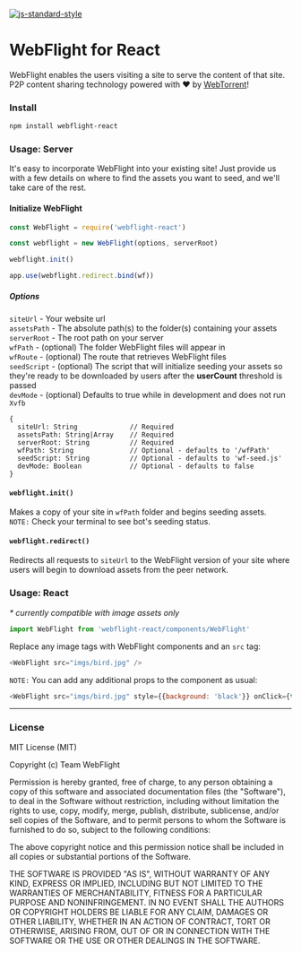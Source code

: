[![js-standard-style](https://img.shields.io/badge/code%20style-standard-brightgreen.svg)](https://www.standardjs.com)

# WebFlight for React
WebFlight enables the users visiting a site to serve the content of that site. P2P content sharing technology powered with :heart: by [WebTorrent](https://webtorrent.io)!

### Install
```bash
npm install webflight-react
```

### Usage: Server

It's easy to incorporate WebFlight into your existing site! Just provide us with a few details on where to find the assets you want to seed, and we'll take care of the rest.

#### Initialize WebFlight

```javascript
const WebFlight = require('webflight-react')

const webflight = new WebFlight(options, serverRoot)

webflight.init()

app.use(webflight.redirect.bind(wf))
```

##### Options

```siteUrl``` - Your website url
<br>```assetsPath``` - The absolute path(s) to the folder(s) containing your assets
<br>`serverRoot` - The root path on your server
<br>```wfPath``` - (optional) The folder WebFlight files will appear in
<br>```wfRoute``` - (optional) The route that retrieves WebFlight files
<br>```seedScript``` - (optional) The script that will initialize seeding your assets so they're ready to be downloaded by users after the **userCount** threshold is passed
<br>`devMode` - (optional) Defaults to true while in development and does not run `Xvfb`
```
{
  siteUrl: String             // Required
  assetsPath: String|Array    // Required
  serverRoot: String          // Required
  wfPath: String              // Optional - defaults to '/wfPath'
  seedScript: String          // Optional - defaults to 'wf-seed.js'
  devMode: Boolean            // Optional - defaults to false
}
```

#### `webflight.init()`
Makes a copy of your site in `wfPath` folder and begins seeding assets.
<br>`NOTE:` Check your terminal to see bot's seeding status.

#### `webflight.redirect()`
Redirects all requests to `siteUrl` to the WebFlight version of your site where users will begin to download assets from the peer network.

### Usage: React
<i>* currently compatible with image assets only</i>
```javascript
import WebFlight from 'webflight-react/components/WebFlight'

```

Replace any image tags with WebFlight components and an `src` tag:

```javascript
<WebFlight src="imgs/bird.jpg" />

```
`NOTE:` You can add any additional props to the component as usual:
```javascript
<WebFlight src="imgs/bird.jpg" style={{background: 'black'}} onClick={this.update} />

```

---

### License
MIT License (MIT)

Copyright (c) Team WebFlight

Permission is hereby granted, free of charge, to any person obtaining a copy of
this software and associated documentation files (the "Software"), to deal in
the Software without restriction, including without limitation the rights to
use, copy, modify, merge, publish, distribute, sublicense, and/or sell copies of
the Software, and to permit persons to whom the Software is furnished to do so,
subject to the following conditions:

The above copyright notice and this permission notice shall be included in all
copies or substantial portions of the Software.

THE SOFTWARE IS PROVIDED "AS IS", WITHOUT WARRANTY OF ANY KIND, EXPRESS OR
IMPLIED, INCLUDING BUT NOT LIMITED TO THE WARRANTIES OF MERCHANTABILITY, FITNESS
FOR A PARTICULAR PURPOSE AND NONINFRINGEMENT. IN NO EVENT SHALL THE AUTHORS OR
COPYRIGHT HOLDERS BE LIABLE FOR ANY CLAIM, DAMAGES OR OTHER LIABILITY, WHETHER
IN AN ACTION OF CONTRACT, TORT OR OTHERWISE, ARISING FROM, OUT OF OR IN
CONNECTION WITH THE SOFTWARE OR THE USE OR OTHER DEALINGS IN THE SOFTWARE.
